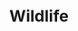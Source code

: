 ---
draft: true
title: Wildlife
description: 'Wildlife at the Caribbean Ecological Services Field Office.'
query: 'Caribbean Ecological Services Field Office'
section: wildlife
type: field-station
weight: 12
nav: Wildlife
tags:
    - 'Caribbean Ecological Services Field Office'
updated: 'September 18th, 2018'
---